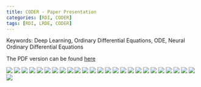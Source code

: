 ```yaml
---
title: CODER - Paper Presentation
categories: [RDI, CODER]
tags: [RDI, LRDE, CODER]
---
```


Keywords: Deep Learning, Ordinary Differential Equations, ODE, Neural Ordinary Differential Equations

The PDF version can be found [here](https://drive.google.com/uc?print=false&id=1A8eTLY6Ut7FYlK4AvuQ7rYSgr4MT6wSH)


![](https://drive.google.com/uc?id=1CDFHPf1r3QcO1k3Xo-4XbUzOkZnFG2Tl)
![](https://drive.google.com/uc?id=1EP0JQmtbtZZPpdpWG0Gl74M1bpdAvuCB)
![](https://drive.google.com/uc?id=1wPzC53VnwI_aIpDo09h8H_XWkv-nXAHA)
![](https://drive.google.com/uc?id=1yYnmhyj6JCeNUqQ9dGI2JXSVW3vMIKpw)
![](https://drive.google.com/uc?id=1uQiaCdf_8L4gRHnis5DJXf-f_MVxf_No)
![](https://drive.google.com/uc?id=1_SJ6md0BKP8w856K0BwCRmYm_8IKYaWn)
![](https://drive.google.com/uc?id=15Be0USOWmuXXsBd5z9WW_t9xwxFfJCrQ)
![](https://drive.google.com/uc?id=19fp-n-Ncty_fj1b-5jeQdTWCyS7sws8c)
![](https://drive.google.com/uc?id=1J7gJV4SLm9UA2T9DMsBOyNY0F40Kxm32)
![](https://drive.google.com/uc?id=1UFGUFRAGYJAYNAXdIIWbREYJxrn70hM8)
![](https://drive.google.com/uc?id=1yPR0Dzj-FWEp347dhOrxGw-kv_X2yTcA)
![](https://drive.google.com/uc?id=1Sqtq9UngqERTX6tXAa5CAxw9buAzpzxt)
![](https://drive.google.com/uc?id=16G7SVyGDOYK6fr_bR6owUZGBeDuJLy2Z)
![](https://drive.google.com/uc?id=1W3MZy2Yez75Di36WTKV-BTwXzyGlw11Y)
![](https://drive.google.com/uc?id=1Gbb-MasAX66kJUXKgLf1UiqyF865TNl5)
![](https://drive.google.com/uc?id=1KUgPnLt_1_gJEYwLiVxORnIFsR5BvHGj)
![](https://drive.google.com/uc?id=1ia_dF9NA2Ipn1dh3Bkp2u9o0CqJ_3iZ1)
![](https://drive.google.com/uc?id=1Vash0-eICVEP7RQgXymmP50vXzQtbRLF)
![](https://drive.google.com/uc?id=1DPB752pfJ4Pc-oUq3ClhYF2a5GKsykuC)
![](https://drive.google.com/uc?id=1Clohv9-QlZgcvyrjyLDfG6pLa_8upLxb)
![](https://drive.google.com/uc?id=1mhgBJQRjBBfzUG_k2mgR7j7Wif01vWLa)
![](https://drive.google.com/uc?id=1PDudlmyBhIJWtRvULj1QyhLKBCjspV_T)
![](https://drive.google.com/uc?id=1blNxCCOXOyCxvxZbey3ftHIQU1AxeNv8)
![](https://drive.google.com/uc?id=1Ig2SDJqoMcuyd6aDZN3Lz8GXySE4wOeg)
![](https://drive.google.com/uc?id=15B2SLjVplgdLDfgqck1gIwpNNqYYml1o)
![](https://drive.google.com/uc?id=1a4KCL56jxHJH_VNnq0-p43BskmnfIH7y)
